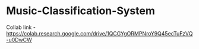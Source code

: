 # Music-Classification-System
Collab link - https://colab.research.google.com/drive/1QCGYgORMPNroY9Q45ecTuFzVQ-u0DwCW

